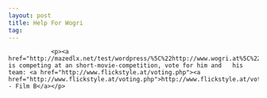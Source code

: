 ```yaml
---
layout: post
title: Help For Wogri
tag: 
---
```



                <p><a href="http://mazedlx.net/test/wordpress/%5C%22http://www.wogri.at%5C%22">Wogri</a> is competing at an short-movie-competition, vote for him and   his team: <a href="http://www.flickstyle.at/voting.php"><a href="http://www.flickstyle.at/voting.php">http://www.flickstyle.at/voting.php</a> - Film B</a></p>
            
